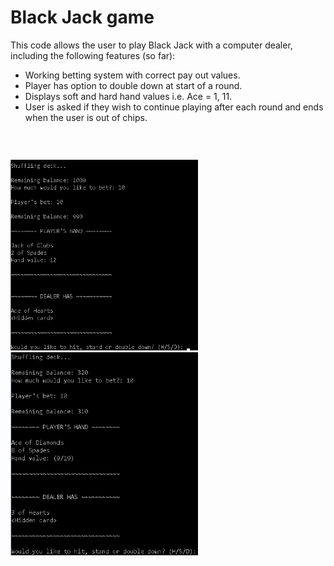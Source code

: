 # Black Jack game

 This code allows the user to play Black Jack with a computer dealer, including
 the following features (so far):

 - Working betting system with correct pay out values.
 - Player has option to double down at start of a round.
 - Displays soft and hard hand values i.e. Ace = 1, 11.
 - User is asked if they wish to continue playing after each round and ends
 when the user is out of chips.

<p float="left">
  <img src="Screenshots/Screenshot_1.png" width="300" />
  <img height="350" hspace="20"/>
  <img src="Screenshots/Screenshot_2.png" width="300" />
</p>
